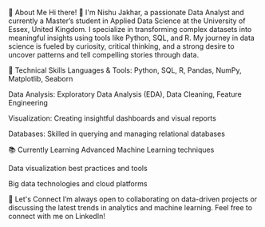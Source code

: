 🌸 About Me
Hi there! 👋 I'm Nishu Jakhar, a passionate Data Analyst and currently a Master’s student in Applied Data Science at the University of Essex, United Kingdom. I specialize in transforming complex datasets into meaningful insights using tools like Python, SQL, and R. My journey in data science is fueled by curiosity, critical thinking, and a strong desire to uncover patterns and tell compelling stories through data.

🔧 Technical Skills
Languages & Tools: Python, SQL, R, Pandas, NumPy, Matplotlib, Seaborn

Data Analysis: Exploratory Data Analysis (EDA), Data Cleaning, Feature Engineering

Visualization: Creating insightful dashboards and visual reports

Databases: Skilled in querying and managing relational databases

📚 Currently Learning
Advanced Machine Learning techniques

Data visualization best practices and tools

Big data technologies and cloud platforms

🤝 Let's Connect
I’m always open to collaborating on data-driven projects or discussing the latest trends in analytics and machine learning.
Feel free to connect with me on LinkedIn!
